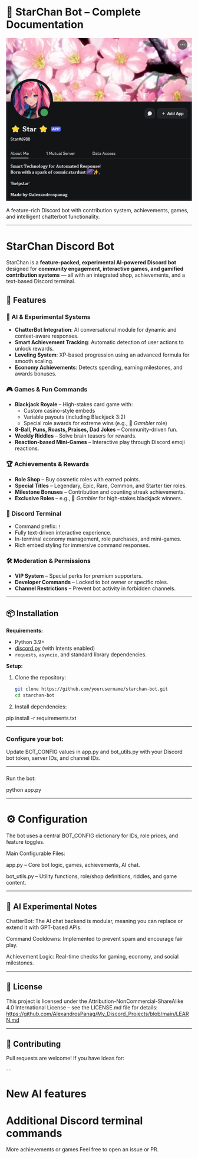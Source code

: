 # 🌟 StarChan Bot – Complete Documentation

![StarChan Logo](https://raw.githubusercontent.com/AlexandrosPanag/My_Discord_Projects/refs/heads/main/STAR/STAR.png)

A feature-rich Discord bot with contribution system, achievements, games, and intelligent chatterbot functionality.

---
# StarChan Discord Bot

StarChan is a **feature-packed, experimental AI-powered Discord bot** designed for **community engagement, interactive games, and gamified contribution systems** — all with an integrated shop, achievements, and a text-based Discord terminal.

## 🚀 Features

### 🤖 AI & Experimental Systems
- **ChatterBot Integration**: AI conversational module for dynamic and context-aware responses.
- **Smart Achievement Tracking**: Automatic detection of user actions to unlock rewards.
- **Leveling System**: XP-based progression using an advanced formula for smooth scaling.
- **Economy Achievements**: Detects spending, earning milestones, and awards bonuses.

### 🎮 Games & Fun Commands
- **Blackjack Royale** – High-stakes card game with:
  - Custom casino-style embeds
  - Variable payouts (including Blackjack 3:2)
  - Special role awards for extreme wins (e.g., 🎲 *Gambler* role)
- **8-Ball, Puns, Roasts, Praises, Dad Jokes** – Community-driven fun.
- **Weekly Riddles** – Solve brain teasers for rewards.
- **Reaction-based Mini-Games** – Interactive play through Discord emoji reactions.

### 🏆 Achievements & Rewards
- **Role Shop** – Buy cosmetic roles with earned points.
- **Special Titles** – Legendary, Epic, Rare, Common, and Starter tier roles.
- **Milestone Bonuses** – Contribution and counting streak achievements.
- **Exclusive Roles** – e.g., 🎲 *Gambler* for high-stakes blackjack winners.

### 💬 Discord Terminal
- Command prefix: `!`
- Fully text-driven interactive experience.
- In-terminal economy management, role purchases, and mini-games.
- Rich embed styling for immersive command responses.

### 🛠️ Moderation & Permissions
- **VIP System** – Special perks for premium supporters.
- **Developer Commands** – Locked to bot owner or specific roles.
- **Channel Restrictions** – Prevent bot activity in forbidden channels.

---

## 📦 Installation

**Requirements:**
- Python 3.9+
- [discord.py](https://github.com/Rapptz/discord.py) (with Intents enabled)
- `requests`, `asyncio`, and standard library dependencies.

**Setup:**
1. Clone the repository:
   ```bash
   git clone https://github.com/yourusername/starchan-bot.git
   cd starchan-bot

2. Install dependencies:

pip install -r requirements.txt

---
### Configure your bot:

Update BOT_CONFIG values in app.py and bot_utils.py with your Discord bot token, server IDs, and channel IDs.

---
###
Run the bot:

python app.py

---
# ⚙️ Configuration

The bot uses a central BOT_CONFIG dictionary for IDs, role prices, and feature toggles.

Main Configurable Files:

app.py – Core bot logic, games, achievements, AI chat.

bot_utils.py – Utility functions, role/shop definitions, riddles, and game content.

---
## 🧠 AI Experimental Notes

ChatterBot: The AI chat backend is modular, meaning you can replace or extend it with GPT-based APIs.

Command Cooldowns: Implemented to prevent spam and encourage fair play.

Achievement Logic: Real-time checks for gaming, economy, and social milestones.

---
## 📜 License

This project is licensed under the Attribution-NonCommercial-ShareAlike 4.0 International License – see the LICENSE.md
 file for details: https://github.com/AlexandrosPanag/My_Discord_Projects/blob/main/LEARN.md

---
## 🤝 Contributing

Pull requests are welcome! If you have ideas for:

--
# New AI features

# Additional Discord terminal commands

More achievements or games
Feel free to open an issue or PR.

